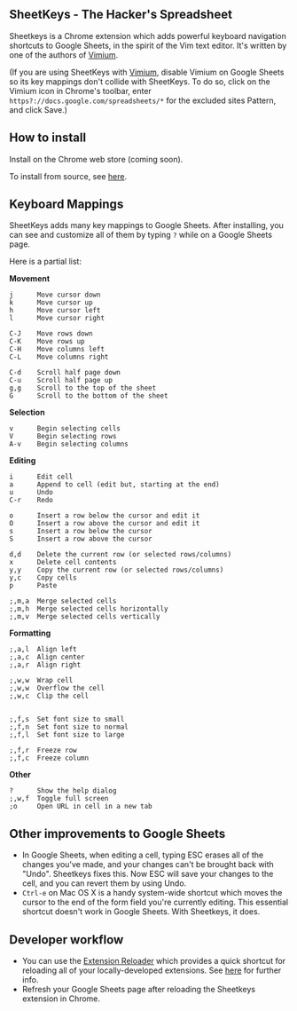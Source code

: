 ## SheetKeys - The Hacker's Spreadsheet

Sheetkeys is a Chrome extension which adds powerful keyboard navigation shortcuts to Google Sheets, in the
spirit of the Vim text editor. It's written by one of the authors of
[Vimium](https://github.com/philc/vimium).

(If you are using SheetKeys with [Vimium](https://github.com/philc/vimium), disable Vimium on Google Sheets so
its key mappings don't collide with SheetKeys. To do so, click on the Vimium icon in Chrome's toolbar, enter
`https?://docs.google.com/spreadsheets/*` for the excluded sites Pattern, and click Save.)

## How to install

Install on the Chrome web store (coming soon).

To install from source, see [here](https://github.com/philc/sheetkeys/wiki/How-to-install-from-source).

## Keyboard Mappings

SheetKeys adds many key mappings to Google Sheets. After installing, you can see and customize all of them by
typing `?` while on a Google Sheets page.

Here is a partial list:

**Movement**

    j      Move cursor down
    k      Move cursor up
    h      Move cursor left
    l      Move cursor right

    C-J    Move rows down
    C-K    Move rows up
    C-H    Move columns left
    C-L    Move columns right

    C-d    Scroll half page down
    C-u    Scroll half page up
    g,g    Scroll to the top of the sheet
    G      Scroll to the bottom of the sheet

**Selection**

    v      Begin selecting cells
    V      Begin selecting rows
    A-v    Begin selecting columns

**Editing**

    i      Edit cell
    a      Append to cell (edit but, starting at the end)
    u      Undo
    C-r    Redo

    o      Insert a row below the cursor and edit it
    O      Insert a row above the cursor and edit it
    s      Insert a row below the cursor
    S      Insert a row above the cursor

    d,d    Delete the current row (or selected rows/columns)
    x      Delete cell contents
    y,y    Copy the current row (or selected rows/columns)
    y,c    Copy cells
    p      Paste

    ;,m,a  Merge selected cells
    ;,m,h  Merge selected cells horizontally
    ;,m,v  Merge selected cells vertically

**Formatting**

    ;,a,l  Align left
    ;,a,c  Align center
    ;,a,r  Align right

    ;,w,w  Wrap cell
    ;,w,w  Overflow the cell
    ;,w,c  Clip the cell


    ;,f,s  Set font size to small
    ;,f,n  Set font size to normal
    ;,f,l  Set font size to large

    ;,f,r  Freeze row
    ;,f,c  Freeze column

**Other**

    ?      Show the help dialog
    ;,w,f  Toggle full screen
    ;o     Open URL in cell in a new tab

## Other improvements to Google Sheets

* In Google Sheets, when editing a cell, typing ESC erases all of the changes you've made, and your changes
  can't be brought back with "Undo". Sheetkeys fixes this. Now ESC will save your changes to the cell, and you
  can revert them by using Undo.
* `Ctrl-e` on Mac OS X is a handy system-wide shortcut which moves the cursor to the end of the form field
  you're currently editing. This essential shortcut doesn't work in Google Sheets. With Sheetkeys, it does.

## Developer workflow

* You can use the
  [Extension Reloader](https://chrome.google.com/webstore/detail/extensions-reloader/fimgfedafeadlieiabdeeaodndnlbhid)
  which provides a quick shortcut for reloading all of your locally-developed extensions. See
  [here](http://stackoverflow.com/a/12767200/46237) for further info.
* Refresh your Google Sheets page after reloading the Sheetkeys extension in Chrome.
